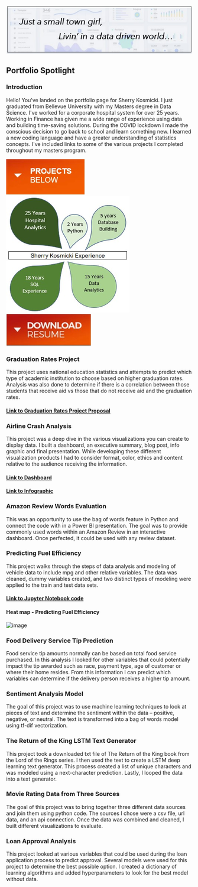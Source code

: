 <p align="center">
  <img src="smalltown.jpg" width="650" title="Small town girl">
</p>

## Portfolio Spotlight

### Introduction

Hello! You've landed on the portfolio page for Sherry Kosmicki. I just graduated from Bellevue University with my Masters degree in Data Science. I've worked for a corporate hospital system for over 25 years. Working in Finance has given me a wide range of experience using data and building time-saving solutions. During the COVID lockdown I made the conscious decision to go back to school and learn something new. I learned a new coding language and have a greater understanding of statistics concepts. I've included links to some of the various projects I completed throughout my masters program.

![Projects](projectsbutton2.jpg)
![Experience](experience.jpg)
[![button](downloadresume3.jpg)](https://mattermost.com)

### Graduation Rates Project

This project uses national education statistics and attempts to predict which type of academic institution to choose based on higher graduation rates. Analysis was also done to determine if there is a correlation between those students that receive aid vs those that do not receive aid and the graduation rates.
#### [Link to Graduation Rates Project Proposal](https://github.com/sherkozmo/sherkozmo.github.io/blob/Graduation-Rates/DSC680%20P1%20Milestone%201%20Proposal%20Sherry%20Kosmicki.pdf)


### Airline Crash Analysis

This project was a deep dive in the various visualizations you can create to display data. I built a dashboard, an executive summary, blog post, info graphic and final presentation. While developing these different visualization products I had to consider format, color, ethics and content relative to the audience receiving the information. 
#### [Link to Dashboard](https://github.com/sherkozmo/sherkozmo.github.io/blob/Airline-Project/Term%20Project%20Dashboard%20SKosmicki.pdf)
#### [Link to Infographic](https://github.com/sherkozmo/sherkozmo.github.io/blob/Airline-Project/Term%20Project%20Milestone%20Infographic%20SKosmicki.pdf)

### Amazon Review Words Evaluation

This was an opportunity to use the bag of words feature in Python and connect the code with in a Power BI presentation. The goal was to provide commonly used words within an Amazon Review in an interactive dashboard. Once perfected, it could be used with any review dataset.



### Predicting Fuel Efficiency

This project walks through the steps of data analysis and modeling of vehicle data to include mpg and other relative variables. The data was cleaned, dummy variables created, and two distinct types of modeling were applied to the train and test data sets.
#### [Link to Jupyter Notebook code](https://github.com/sherkozmo/sherkozmo.github.io/blob/Predicting-Fuel-Efficiency/Exercise%204.2%20Predicting%20Fuel%20Efficiency%20Sherry%20Kosmicki.ipynb)
#### Heat map - Predicting Fuel Efficiency
![image](https://user-images.githubusercontent.com/70813745/236703480-7020419e-96e8-40f1-9521-1a9d93c1350a.png)


### Food Delivery Service Tip Prediction

Food service tip amounts normally can be based on total food service purchased. In this analysis I looked for other variables that could potentially impact the tip awarded such as race, payment type, age of customer or where their home resides. From this information I can predict which variables can determine if the delivery person receives a higher tip amount.


### Sentiment Analysis Model

The goal of this project was to use machine learning techniques to look at pieces of text and determine the sentiment within the data – positive, negative, or neutral. The text is transformed into a bag of words model using tf-dif vectorization.


### The Return of the King LSTM Text Generator

This project took a downloaded txt file of The Return of the King book from the Lord of the Rings series. I then used the text to create a LSTM deep learning text generator. This process created a list of unique characters and was modeled using a next-character prediction. Lastly, I looped the data into a text generator.


### Movie Rating Data from Three Sources

The goal of this project was to bring together three different data sources and join them using python code. The sources I chose were a csv file, url data, and an api connection. Once the data was combined and cleaned, I built different visualizations to evaluate.


### Loan Approval Analysis

This project looked at various variables that could be used during the loan application process to predict approval. Several models were used for this project to determine the best possible option. I created a dictionary of learning algorithms and added hyperparameters to look for the best model without data.
